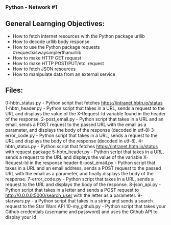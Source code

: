### Python - Network #1

## General Learnging Objectives:

- How to fetch internet resources with the Python package urllib
- How to decode urllib body response
- How to use the Python package requests #requestsiswaysimplerthanurllib
- How to make HTTP GET request
- How to make HTTP POST/PUT/etc. request
- How to fetch JSON resources
- How to manipulate data from an external service

## Files:
0-hbtn_status.py - Python script that fetches https://intranet.hbtn.io/status
1-hbtn_header.py - Python script that takes in a URL, sends a request to the URL and displays the value of the X-Request-Id variable found in the header of the response.
2-post_email.py -  Python script that takes in a URL and an email, sends a POST request to the passed URL with the email as a parameter, and displays the body of the response (decoded in utf-8)
3-error_code.py - Python script that takes in a URL, sends a request to the URL and displays the body of the response (decoded in utf-8).
4-hbtn_status.py - Python script that fetches https://intranet.hbtn.io/status with request package
5-hbtn_header.py - Python script that takes in a URL, sends a request to the URL and displays the value of the variable X-Request-Id in the response header
6-post_email.py - Python script that takes in a URL and an email address, sends a POST request to the passed URL with the email as a parameter, and finally displays the body of the response.
7-error_code.py - Python script that takes in a URL, sends a request to the URL and displays the body of the response.
8-json_api.py - Python script that takes in a letter and sends a POST request to http://0.0.0.0:5000/search_user with the letter as a parameter.
9-starwars.py - a Python script that takes in a string and sends a search request to the Star Wars API
10-my_github.py - Python script that takes your Github credentials (username and password) and uses the Github API to display your id
